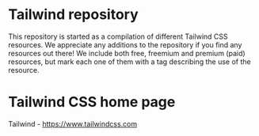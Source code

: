 # Tailwind repository

This repository is started as a compilation of different Tailwind CSS resources. We appreciate any additions to the repository if you find any resources out there!
We include both free, freemium and premium (paid) resources, but mark each one of them with a tag describing the use of the resource.

# Tailwind CSS home page
Tailwind - https://www.tailwindcss.com
